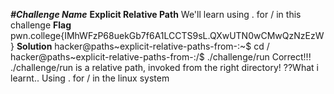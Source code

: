***#Challenge Name***
__Explicit Relative Path__
We'll learn using . for / in this challenge 
**__Flag__**
pwn.college{IMhWFzP68uekGb7f6A1LCCTS9sL.QXwUTN0wCMwQzNzEzW}
__Solution__
hacker@paths~explicit-relative-paths-from-:~$ cd /
hacker@paths~explicit-relative-paths-from-:/$ ./challenge/run
Correct!!!
./challenge/run is a relative path, invoked from the right directory!
??What i learnt..
Using . for / in the linux system

